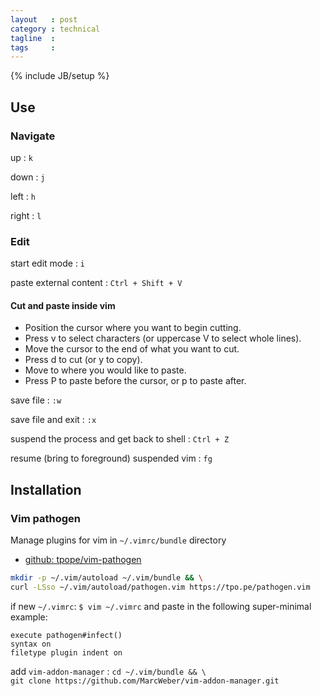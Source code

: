 ```yaml
---
layout   : post
category : technical
tagline  : 
tags     : 
---
```

{% include JB/setup %}

## Use

### Navigate

up
:   `k`

down
:   `j`

left
:   `h`

right
:   `l`

### Edit

start edit mode
:   `i`

paste external content
:   `Ctrl + Shift + V`

#### Cut and paste inside vim

- Position the cursor where you want to begin cutting.
- Press v to select characters (or uppercase V to select whole lines).
- Move the cursor to the end of what you want to cut.
- Press d to cut (or y to copy).
- Move to where you would like to paste.
- Press P to paste before the cursor, or p to paste after.

save file
:   `:w`

save file and exit
:   `:x`

suspend the process and get back to shell
:   `Ctrl + Z`

resume (bring to foreground) suspended vim
:   `fg`

## Installation

### Vim pathogen

Manage plugins for vim in `~/.vimrc/bundle` directory

- [github: tpope/vim-pathogen](https://github.com/tpope/vim-pathogen)

```bash
mkdir -p ~/.vim/autoload ~/.vim/bundle && \
curl -LSso ~/.vim/autoload/pathogen.vim https://tpo.pe/pathogen.vim
```

if new `~/.vimrc`: `$ vim ~/.vimrc` and paste in the following super-minimal example:

```vim
execute pathogen#infect()
syntax on
filetype plugin indent on
```

add `vim-addon-manager`
:   `cd ~/.vim/bundle && \`  
    `git clone https://github.com/MarcWeber/vim-addon-manager.git`

